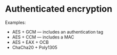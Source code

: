 # Authenticated encryption

Examples:
* AES + GCM — includes an authentication tag
* AES + CCM — includes a MAC
* AES + EAX + OCB
* ChaCha20 + Poly1305
